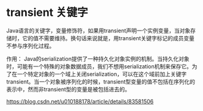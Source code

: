 # transient 关键字

 Java语言的关键字，变量修饰符，如果用transient声明一个实例变量，当对象存储时，它的值不需要维持。换句话来说就是，用transient关键字标记的成员变量不参与序列化过程。

作用：
        Java的serialization提供了一种持久化对象实例的机制。当持久化对象时，可能有一个特殊的对象数据成员，我们不想用serialization机制来保存它。为了在一个特定对象的一个域上关闭serialization，可以在这个域前加上关键字transient。当一个对象被序列化的时候，transient型变量的值不包括在序列化的表示中，然而非transient型的变量是被包括进去的。

https://blog.csdn.net/u010188178/article/details/83581506